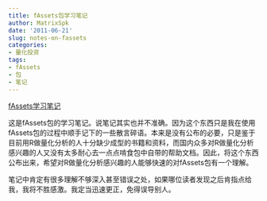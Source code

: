 ```yaml
---
title: fAssets包学习笔记
author: MatrixSpk
date: '2011-06-21'
slug: notes-on-fassets
categories:
- 量化投资
tags:
- fAssets
- 包
- 笔记
---
```

[fAssets学习笔记](http://yishuo.org/wp-content/uploads/2011/06/fAssets学习笔记.pdf)

这是fAssets包的学习笔记。说笔记其实也并不准确。因为这个东西只是我在使用fAssets包的过程中顺手记下的一些散言碎语。本来是没有公布的必要，只是鉴于目前用R做量化分析的人十分缺少成型的书籍和资料，而国内众多对R做量化分析感兴趣的人又没有太多耐心去一点点啃食包中自带的帮助文档。因此，将这个东西公布出来，希望对R做量化分析感兴趣的人能够快速的对fAssets包有一个理解。

笔记中肯定有很多理解不够深入甚至错误之处，如果哪位读者发现之后肯指点给我，我将不胜感激。我定当迅速更正，免得误导别人。


